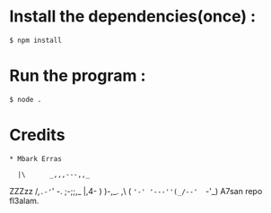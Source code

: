 # Install the dependencies(once) : 
    $ npm install

# Run the program :
    $ node .

# Credits
	* Mbark Erras

      |\      _,,,---,,_
ZZZzz /,`.-'`'    -.  ;-;;,_
     |,4-  ) )-,_. ,\ (  `'-'
    '---''(_/--'  `-'\_)  A7san repo fl3alam.
